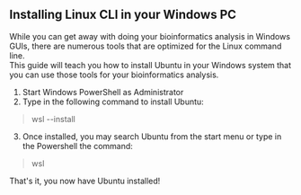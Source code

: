 ## Installing Linux CLI in your Windows PC

While you can get away with doing your bioinformatics analysis in Windows GUIs, there are numerous tools that are optimized for the Linux command line.  
This guide will teach you how to install Ubuntu in your Windows system that you can use those tools for your bioinformatics analysis.  


1. Start Windows PowerShell as Administrator
2. Type in the following command to install Ubuntu:
> wsl --install
3. Once installed, you may search Ubuntu from the start menu or type in the Powershell the command:	  
> wsl  
	
That's it, you now have Ubuntu installed!
